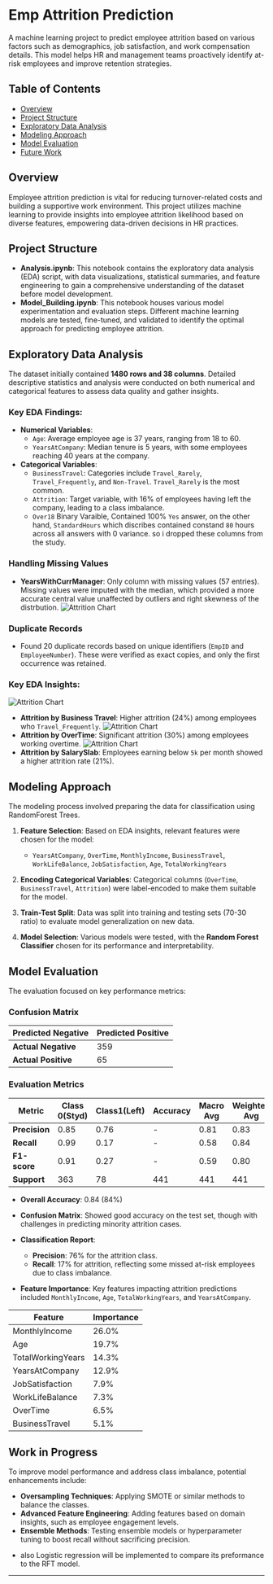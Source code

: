 # Emp Attrition Prediction
A machine learning project to predict employee attrition based on various factors such as demographics, job satisfaction, and work compensation details. This model helps HR and management teams proactively identify at-risk employees and improve retention strategies.

## Table of Contents
- [Overview](#overview)
- [Project Structure](#project-structure)
- [Exploratory Data Analysis](#exploratory-data-analysis)
- [Modeling Approach](#modeling-approach)
- [Model Evaluation](#model-evaluation)
- [Future Work](#future-work)

## Overview
Employee attrition prediction is vital for reducing turnover-related costs and building a supportive work environment. This project utilizes machine learning to provide insights into employee attrition likelihood based on diverse features, empowering data-driven decisions in HR practices.

## Project Structure
- **Analysis.ipynb**: This notebook contains the exploratory data analysis (EDA) script, with data visualizations, statistical summaries, and feature engineering to gain a comprehensive understanding of the dataset before model development.
- **Model_Building.ipynb**: This notebook houses various model experimentation and evaluation steps. Different machine learning models are tested, fine-tuned, and validated to identify the optimal approach for predicting employee attrition.

## Exploratory Data Analysis
The dataset initially contained **1480 rows and 38 columns**. Detailed descriptive statistics and analysis were conducted on both numerical and categorical features to assess data quality and gather insights.

### Key EDA Findings:
- **Numerical Variables**: 
  - `Age`: Average employee age is 37 years, ranging from 18 to 60.
  - `YearsAtCompany`: Median tenure is 5 years, with some employees reaching 40 years at the company.
- **Categorical Variables**:
  - `BusinessTravel`: Categories include `Travel_Rarely`, `Travel_Frequently`, and `Non-Travel`. `Travel_Rarely` is the most common.
  - `Attrition`: Target variable, with 16% of employees having left the company, leading to a class imbalance.
  - `Over18` Binary Varaible, Contained 100% `Yes` answer, on the other hand, `StandardHours` which discribes contained constand `80` hours across all answers with 0 variance. so i dropped these columns from the study.   
  
### Handling Missing Values
- **YearsWithCurrManager**: Only column with missing values (57 entries). Missing values were imputed with the median, which provided a more accurate central value unaffected by outliers and right skewness of the distrbution.
![Attrition Chart](figures/yacdist.png)

### Duplicate Records
- Found 20 duplicate records based on unique identifiers (`EmpID` and `EmployeeNumber`). These were verified as exact copies, and only the first occurrence was retained.

### Key EDA Insights:
  ![Attrition Chart](figures/travel.png)
- **Attrition by Business Travel**: Higher attrition (24%) among
 employees who `Travel_Frequently`.
  ![Attrition Chart](figures/overtime.png)
- **Attrition by OverTime**: Significant attrition (30%) among employees working overtime.
  ![Attrition Chart](figures/salary.png)
- **Attrition by SalarySlab**: Employees earning below `5k` per month showed a higher attrition rate (21%).

## Modeling Approach
The modeling process involved preparing the data for classification using RandomForest Trees.

1. **Feature Selection**: Based on EDA insights, relevant features were chosen for the model:
   - `YearsAtCompany`, `OverTime`, `MonthlyIncome`, `BusinessTravel`, `WorkLifeBalance`, `JobSatisfaction`, `Age`, `TotalWorkingYears`
   
2. **Encoding Categorical Variables**: Categorical columns (`OverTime`, `BusinessTravel`, `Attrition`) were label-encoded to make them suitable for the model.

3. **Train-Test Split**: Data was split into training and testing sets (70-30 ratio) to evaluate model generalization on new data.

4. **Model Selection**: Various models were tested, with the **Random Forest Classifier** chosen for its performance and interpretability.

## Model Evaluation
The evaluation focused on key performance metrics:
### Confusion Matrix
| Predicted Negative | Predicted Positive |
|--------------------|--------------------|
| **Actual Negative** | 359              | 4               |
| **Actual Positive** | 65               | 13              |

### Evaluation Metrics

| Metric                | Class 0(Styd)| Class1(Left) | Accuracy   | Macro Avg | Weighted Avg |
|-----------------------|--------------|--------------|------------|-----------|--------------|
| **Precision**         | 0.85         | 0.76         | -          | 0.81      | 0.83         |
| **Recall**            | 0.99         | 0.17         | -          | 0.58      | 0.84         |
| **F1-score**          | 0.91         | 0.27         | -          | 0.59      | 0.80         |
| **Support**           | 363          | 78           | 441        | 441       | 441          |

- **Overall Accuracy**: 0.84 (84%)

- **Confusion Matrix**: Showed good accuracy on the test set, though with challenges in predicting minority attrition cases.
- **Classification Report**:
  - **Precision**: 76% for the attrition class.
  - **Recall**: 17% for attrition, reflecting some missed at-risk employees due to class imbalance.
- **Feature Importance**: Key features impacting attrition predictions included `MonthlyIncome`, `Age`, `TotalWorkingYears`, and `YearsAtCompany`.

| Feature            | Importance |
|--------------------|------------|
| MonthlyIncome      | 26.0%      |
| Age                | 19.7%      |
| TotalWorkingYears  | 14.3%      |
| YearsAtCompany     | 12.9%      |
| JobSatisfaction    | 7.9%       |
| WorkLifeBalance    | 7.3%       |
| OverTime           | 6.5%       |
| BusinessTravel     | 5.1%       |

## Work in Progress
To improve model performance and address class imbalance, potential enhancements include:

- **Oversampling Techniques**: Applying SMOTE or similar methods to balance the classes.
- **Advanced Feature Engineering**: Adding features based on domain insights, such as employee engagement levels.
- **Ensemble Methods**: Testing ensemble models or hyperparameter tuning to boost recall without sacrificing precision.
* also Logistic regression will be implemented to compare its preformance to the RFT model.

---
